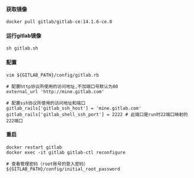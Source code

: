 

#### 获取镜像
```
docker pull gitlab/gitlab-ce:14.1.6-ce.0
```

#### 运行gitlab镜像
```
sh gitlab.sh
```

#### 配置
```
vim ${GITLAB_PATH}/config/gitlab.rb

# 配置http协议所使用的访问地址,不加端口号默认为80
external_url 'http://mine.gitlab.com'

# 配置ssh协议所使用的访问地址和端口
gitlab_rails['gitlab_ssh_host'] = 'mine.gitlab.com'
gitlab_rails['gitlab_shell_ssh_port'] = 2222 # 此端口是run时22端口映射的222端口
```

#### 重启
```
docker restart gitlab
docker exec -it gitlab gitlab-ctl reconfigure 

# 查看管理密码（root账号的登入密码）
${GITLAB_PATH}/config/initial_root_password
```